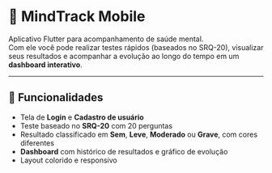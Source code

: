# 🧠 MindTrack Mobile

Aplicativo Flutter para acompanhamento de saúde mental.  
Com ele você pode realizar testes rápidos (baseados no SRQ-20), visualizar seus resultados e acompanhar a evolução ao longo do tempo em um **dashboard interativo**.

---

## 🚀 Funcionalidades
- Tela de **Login** e **Cadastro de usuário**  
- Teste baseado no **SRQ-20** com 20 perguntas  
- Resultado classificado em **Sem**, **Leve**, **Moderado** ou **Grave**, com cores diferentes  
- **Dashboard** com histórico de resultados e gráfico de evolução  
- Layout colorido e responsivo 
